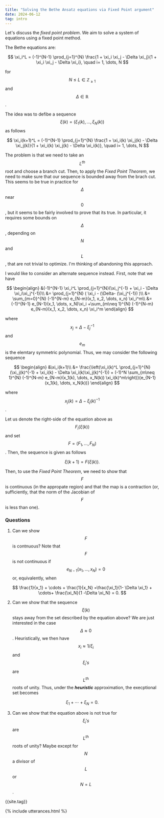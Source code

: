```yaml
---
title: "Solving the Bethe Ansatz equations via Fixed Point argument"
date: 2024-06-12
tag: intro
---
```


Let's discuss the *fixed point problem*. We aim to solve a system of equations using a fixed point method.

The Bethe equations are:

$$
\xi_i^L = (-1)^{N-1} \prod_{j=1}^{N} \frac{1 + \xi_i \xi_j - \Delta \xi_j}{1 + \xi_i \xi_j - \Delta \xi_i}, \quad i= 1, \dots, N 
$$

for $$N\leq L \in\mathbb{Z}_{\geq 1}$$ and $$\Delta \in \mathbb{R}$$.

The idea was to defibe a sequence $$\xi(k) =(\xi_1(k), \dots, \xi_N(k))$$ as follows

$$
\xi_i(k+1)^L = (-1)^{N-1} \prod_{j=1}^{N} \frac{1 + \xi_i(k) \xi_j(k) - \Delta \xi_j(k)}{1 + \xi_i(k) \xi_j(k) - \Delta \xi_i(k)}, \quad i= 1, \dots, N 
$$

The problem is that we need to take an $$L^{th}$$ root and choose a branch cut. Then, to apply the *Fixed Point Theorem*, we need to make sure that our sequence is bounded away from the brach cut. This seems to be true in practice for $$\Delta$$ near $$0$$, but it seems to be fairly involved to prove that its true. In particular, it requires some bounds on $$\Delta$$, depending on $$N$$ and $$L$$, that are not trivial to optimize. I'm thinking of abandoning this approach.

I would like to consider an alternate sequence instead. First, note that we have

$$
\begin{align}
&(-1)^{N-1} \xi_i^L \prod_{j=1}^{N}(\xi_j^{-1} + \xi_i  - \Delta \xi_i\xi_j^{-1})\\
&= \prod_{j=1}^{N} ( \xi_i  - (\Delta- (\xi_j^{-1}) )\\
&= \sum_{m=0}^{N} (-1)^{N-m} e_{N-m}(x_1, x_2, \dots, x_n) \xi_i^m\\
&= (-1)^{N-1} e_{N-1}(x_1, \dots, x_N)\xi_i +\sum_{m\neq 1}^{N} (-1)^{N-m} e_{N-m}(x_1, x_2, \dots, x_n) \xi_i^m
\end{align}
$$

where $$x_j= \Delta - \xi_j^{-1}$$ and $$e_{m}$$ is the elemtary symmetric polynomial. Thus, we may consider the following sequence

$$
\begin{align}
&\xi_i(k+1)\\
&= \frac{\left(\xi_i(k)^L \prod_{j=1}^{N}(\xi_j(k)^{-1} + \xi_i(k)  - \Delta \xi_i(k)\xi_j(k)^{-1}) + (-1)^N \sum_{m\neq 1}^{N} (-1)^{N-m} e_{N-m}(x_1(k), \dots, x_N(k)) \xi_i(k)^m\right)}{e_{N-1}(x_1(k), \dots, x_N(k))}
\end{align}
$$

where $$x_j(k) = \Delta - \xi_j(k)^{-1}$$.

Let us denote the right-side of the equation above as $$F_i(\xi(k))$$ and set $$F=(F_1, \dots, F_N)$$. Then, the sequence is given as follows

$$
\xi(k+1) = F(\xi(k)).
$$

Then, to use the *Fixed Point Theorem*, we need to show that $$F$$ is continuous (in the appropate region) and that the map is a contraction (or, sufficiently, that the norm of the Jacobian of $$F$$ is less than one).

### Questions

1. Can we show $$F$$ is contnuous? Note that $$F$$ is not continuous if $$e_{N-1}(x_1, \dots, x_N) = 0$$ or, equivalently, when

$$
\frac{1}{x_1} + \cdots + \frac{1}{x_N} =\frac{\xi_1}{1- \Delta \xi_1} + \cdots+ \frac{\xi_N}{1 -\Delta \xi_N} = 0.
$$

2. Can we show that the sequence $$\xi(k)$$ stays away from the set described by the equation above? We are just interested in the case $$\Delta \approx 0$$. Heuristically, we then have $$x_i \approx 1/\xi_i$$ and $$\xi_i's$$ are $$L^{th}$$ roots of unity. Thus, under the ***heuristic*** approximation, the execptional set becomes

$$
\xi_1 + \cdots + \xi_N =0.
$$

3. Can we show that the equation above is not true for $$\xi_i's$$ are $$L^{th}$$ roots of unity? Maybe except for $$N$$ a divisor of $$L$$ or $$N=L$$.

{{site.tag}}

{% include utterances.html %}
